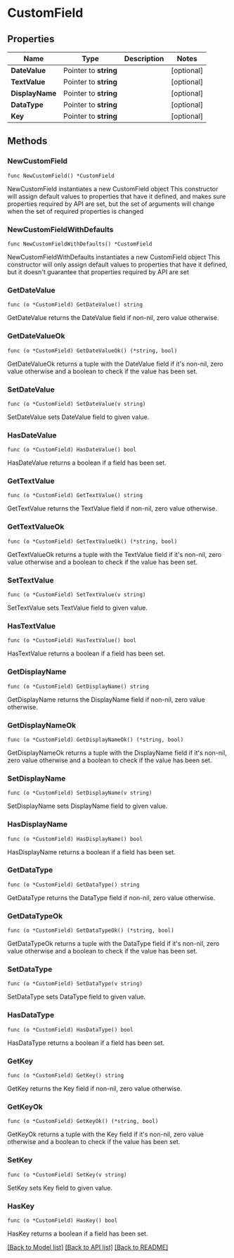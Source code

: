 # CustomField

## Properties

Name | Type | Description | Notes
------------ | ------------- | ------------- | -------------
**DateValue** | Pointer to **string** |  | [optional] 
**TextValue** | Pointer to **string** |  | [optional] 
**DisplayName** | Pointer to **string** |  | [optional] 
**DataType** | Pointer to **string** |  | [optional] 
**Key** | Pointer to **string** |  | [optional] 

## Methods

### NewCustomField

`func NewCustomField() *CustomField`

NewCustomField instantiates a new CustomField object
This constructor will assign default values to properties that have it defined,
and makes sure properties required by API are set, but the set of arguments
will change when the set of required properties is changed

### NewCustomFieldWithDefaults

`func NewCustomFieldWithDefaults() *CustomField`

NewCustomFieldWithDefaults instantiates a new CustomField object
This constructor will only assign default values to properties that have it defined,
but it doesn't guarantee that properties required by API are set

### GetDateValue

`func (o *CustomField) GetDateValue() string`

GetDateValue returns the DateValue field if non-nil, zero value otherwise.

### GetDateValueOk

`func (o *CustomField) GetDateValueOk() (*string, bool)`

GetDateValueOk returns a tuple with the DateValue field if it's non-nil, zero value otherwise
and a boolean to check if the value has been set.

### SetDateValue

`func (o *CustomField) SetDateValue(v string)`

SetDateValue sets DateValue field to given value.

### HasDateValue

`func (o *CustomField) HasDateValue() bool`

HasDateValue returns a boolean if a field has been set.

### GetTextValue

`func (o *CustomField) GetTextValue() string`

GetTextValue returns the TextValue field if non-nil, zero value otherwise.

### GetTextValueOk

`func (o *CustomField) GetTextValueOk() (*string, bool)`

GetTextValueOk returns a tuple with the TextValue field if it's non-nil, zero value otherwise
and a boolean to check if the value has been set.

### SetTextValue

`func (o *CustomField) SetTextValue(v string)`

SetTextValue sets TextValue field to given value.

### HasTextValue

`func (o *CustomField) HasTextValue() bool`

HasTextValue returns a boolean if a field has been set.

### GetDisplayName

`func (o *CustomField) GetDisplayName() string`

GetDisplayName returns the DisplayName field if non-nil, zero value otherwise.

### GetDisplayNameOk

`func (o *CustomField) GetDisplayNameOk() (*string, bool)`

GetDisplayNameOk returns a tuple with the DisplayName field if it's non-nil, zero value otherwise
and a boolean to check if the value has been set.

### SetDisplayName

`func (o *CustomField) SetDisplayName(v string)`

SetDisplayName sets DisplayName field to given value.

### HasDisplayName

`func (o *CustomField) HasDisplayName() bool`

HasDisplayName returns a boolean if a field has been set.

### GetDataType

`func (o *CustomField) GetDataType() string`

GetDataType returns the DataType field if non-nil, zero value otherwise.

### GetDataTypeOk

`func (o *CustomField) GetDataTypeOk() (*string, bool)`

GetDataTypeOk returns a tuple with the DataType field if it's non-nil, zero value otherwise
and a boolean to check if the value has been set.

### SetDataType

`func (o *CustomField) SetDataType(v string)`

SetDataType sets DataType field to given value.

### HasDataType

`func (o *CustomField) HasDataType() bool`

HasDataType returns a boolean if a field has been set.

### GetKey

`func (o *CustomField) GetKey() string`

GetKey returns the Key field if non-nil, zero value otherwise.

### GetKeyOk

`func (o *CustomField) GetKeyOk() (*string, bool)`

GetKeyOk returns a tuple with the Key field if it's non-nil, zero value otherwise
and a boolean to check if the value has been set.

### SetKey

`func (o *CustomField) SetKey(v string)`

SetKey sets Key field to given value.

### HasKey

`func (o *CustomField) HasKey() bool`

HasKey returns a boolean if a field has been set.


[[Back to Model list]](../README.md#documentation-for-models) [[Back to API list]](../README.md#documentation-for-api-endpoints) [[Back to README]](../README.md)


